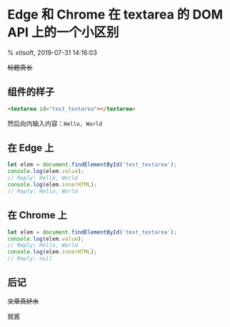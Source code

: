 # Edge 和 Chrome 在 textarea 的 DOM API 上的一个小区别

% xtlsoft, 2019-07-31 14:16:03

~~标题真长~~

## 组件的样子

```html
<textarea id="test_textarea"></textarea>
```

然后向内输入内容：`Hello, World`

## 在 Edge 上

```javascript
let elem = document.findElementById('test_textarea');
console.log(elem.value);
// Reply: Hello, World
console.log(elem.innerHTML);
// Reply: Hello, World
```

## 在 Chrome 上

```javascript
let elem = document.findElementById('test_textarea');
console.log(elem.value);
// Reply: Hello, World
console.log(elem.innerHTML);
// Reply: null
```

## 后记

~~文章真好水~~

就酱